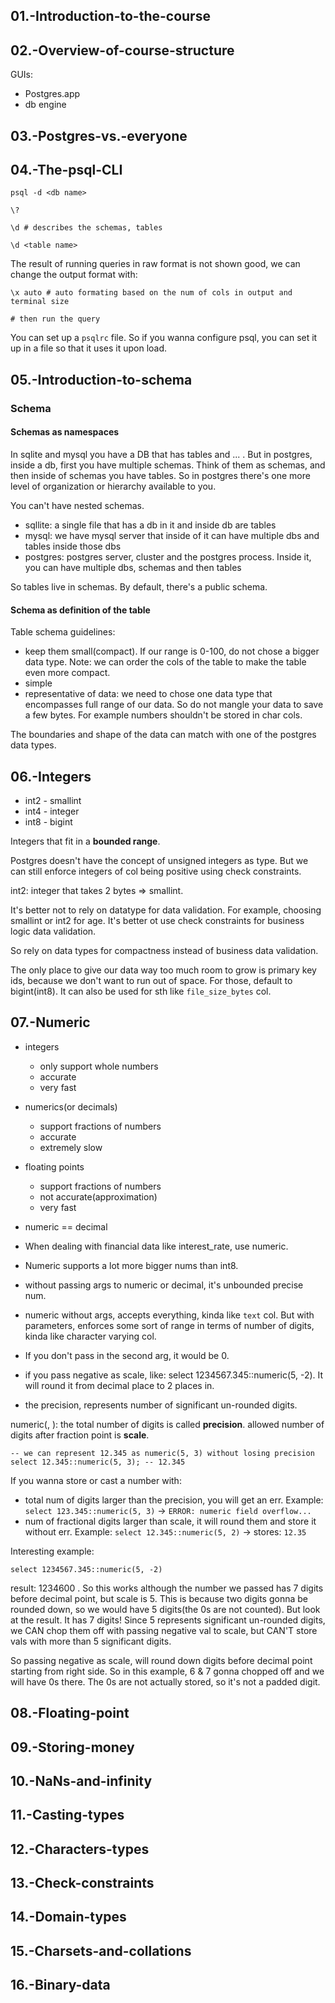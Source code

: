## 01.-Introduction-to-the-course

## 02.-Overview-of-course-structure
GUIs:
- Postgres.app
- db engine

## 03.-Postgres-vs.-everyone

## 04.-The-psql-CLI
```shell
psql -d <db name>

\?

\d # describes the schemas, tables

\d <table name> 
```

The result of running queries in raw format is not shown good, we can change the output format with:
```shell
\x auto # auto formating based on the num of cols in output and terminal size

# then run the query
```

You can set up a `psqlrc` file. So if you wanna configure psql, you can set it up in a file so that it uses it upon load.

## 05.-Introduction-to-schema
### Schema
#### Schemas as namespaces
In sqlite and mysql you have a DB that has tables and ... . But in postgres, inside a db, first you have multiple schemas.
Think of them as schemas, and then inside of schemas you have tables. So in postgres there's one more level
of organization or hierarchy available to you.

You can't have nested schemas.

- sqllite: a single file that has a db in it and inside db are tables
- mysql: we have mysql server that inside of it can have multiple dbs and tables inside those dbs
- postgres: postgres server, cluster and the postgres process. Inside it, you can have multiple dbs, schemas and then tables

So tables live in schemas. By default, there's a public schema.

#### Schema as definition of the table

Table schema guidelines:
- keep them small(compact). If our range is 0-100, do not chose a bigger data type. Note: we can order the cols of the table to
make the table even more compact.
- simple
- representative of data: we need to chose one data type that encompasses full range of our data. So do not mangle your data to save
a few bytes. For example numbers shouldn't be stored in char cols.

The boundaries and shape of the data can match with one of the postgres data types.


## 06.-Integers
- int2 - smallint
- int4 - integer
- int8 - bigint

Integers that fit in a **bounded range**.

Postgres doesn't have the concept of unsigned integers as type. But we can still enforce integers of col being positive using check constraints.

int2: integer that takes 2 bytes => smallint.

It's better not to rely on datatype for data validation. For example, choosing smallint or int2 for age. It's better ot use check constraints
for business logic data validation.

So rely on data types for compactness instead of business data validation.

The only place to give our data way too much room to grow is primary key ids, because we don't want to run out of space. 
For those, default to bigint(int8). It can also be used for sth like `file_size_bytes` col.

## 07.-Numeric
- integers
    - only support whole numbers
    - accurate
    - very fast
- numerics(or decimals)
    - support fractions of numbers
    - accurate
    - extremely slow
- floating points
    - support fractions of numbers
    - not accurate(approximation)
    - very fast

- numeric == decimal
- When dealing with financial data like interest_rate, use numeric. 
- Numeric supports a lot more bigger nums than int8.
- without passing args to numeric or decimal, it's unbounded precise num. 
- numeric without args, accepts everything, kinda like `text` col. But with parameters, enforces some sort of range in terms of number of digits, kinda like
character varying col.
- If you don't pass in the second arg, it would be 0.
- if you pass negative as scale, like: select 1234567.345::numeric(5, -2). It will round it from decimal place to 2 places in.
- the precision, represents number of significant un-rounded digits.

numeric(<precision>, <scale>): the total number of digits is called **precision**. allowed number of digits after fraction point is **scale**.
```postgresql
-- we can represent 12.345 as numeric(5, 3) without losing precision
select 12.345::numeric(5, 3); -- 12.345
```

If you wanna store or cast a number with:
- total num of digits larger than the precision, you will get an err. Example: `select 123.345::numeric(5, 3)` -> `ERROR: numeric field overflow...`
- num of fractional digits larger than scale, it will round them and store it without err. Example: `select 12.345::numeric(5, 2)` -> stores: `12.35`

Interesting example:
```postgresql
select 1234567.345::numeric(5, -2)
```
result: 1234600 . So this works although the number we passed has 7 digits before decimal point, but scale is 5. This is because two digits
gonna be rounded down, so we would have 5 digits(the 0s are not counted). But look at the result. It has 7 digits! Since 5 represents significant un-rounded digits,
we CAN chop them off with passing negative val to scale, but CAN'T store vals with more than 5 significant digits.

So passing negative as scale, will round down digits before decimal point starting from right side. So in this example, 6 & 7 gonna chopped off and we will
have 0s there. The 0s are not actually stored, so it's not a padded digit.

## 08.-Floating-point

## 09.-Storing-money
## 10.-NaNs-and-infinity
## 11.-Casting-types
## 12.-Characters-types
## 13.-Check-constraints
## 14.-Domain-types
## 15.-Charsets-and-collations
## 16.-Binary-data